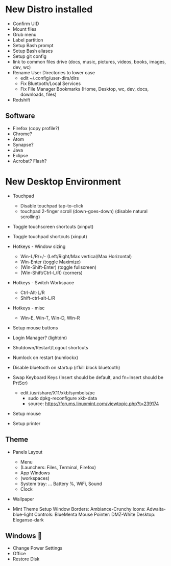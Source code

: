 # New Distro installed
* Confirm UID
* Mount files
* Grub menu
* Label partition
* Setup Bash prompt
* Setup Bash aliases
* Setup git config
* link to common files drive (docs, music, pictures, videos, books, images, dev, wc)
* Rename User Directories to lower case
	* edit ~/.config/user-dirs/dirs
	* Fix Bluetooth/Local Services
	* Fix File Manager Bookmarks (Home, Desktop, wc, dev, docs, downloads, files)
* Redshift

## Software
* Firefox (copy profile?)
* Chrome?
* Atom
* Synapse?
* Java
* Eclipse
* Acrobat?  Flash?

# New Desktop Environment
* Touchpad
	* Disable touchpad tap-to-click
	* touchpad 2-finger scroll (down-goes-down) (disable natural scrolling)
* Toggle touchscreen shortcuts (xinput)
* Toggle touchpad shortcuts (xinput)
* Hotkeys - Window sizing
	* Win-L/R/+/- (Left/Right/Max vertical/Max Horizontal)
	* Win-Enter (toggle Maximize)
	* (Win-Shift-Enter) (toggle fullscreen)
	* (Win-Shift/Ctrl-L/R) (corners)
* Hotkeys - Switch Workspace
	* Ctrl-Alt-L/R
	* Shift-ctrl-alt-L/R
* Hotkeys - misc
	* Win-E, Win-T, Win-D, Win-R
* Setup mouse buttons
* Login Manager? (lightdm)
* Shutdown/Restart/Logout shortcuts
* Numlock on restart (numlockx)
* Disable bluetooth on startup (rfkill block bluetooth)
* Swap Keyboard Keys (Insert should be default, and fn+Insert should be PrtScr)
  * edit /usr/share/X11/xkb/symbols/pc
	* sudo dpkg-reconfigure xkb-data
	* source: https://forums.linuxmint.com/viewtopic.php?t=239174

* Setup mouse
* Setup printer


## Theme
* Panels Layout
	* Menu
	* (Launchers: Files, Terminal, Firefox)
	* App Windows
	* (workspaces)
	* System tray: ... Battery %, WiFi, Sound
	* Clock
* Wallpaper

* Mint Theme Setup
    Window Borders: Ambiance-Crunchy
    Icons: Adwaita-blue-light
    Controls: BlueMenta
    Mouse Pointer: DMZ-White
    Desktop: Eleganse-dark

## Windows 🤮
* Change Power Settings
* Office
* Restore Disk
